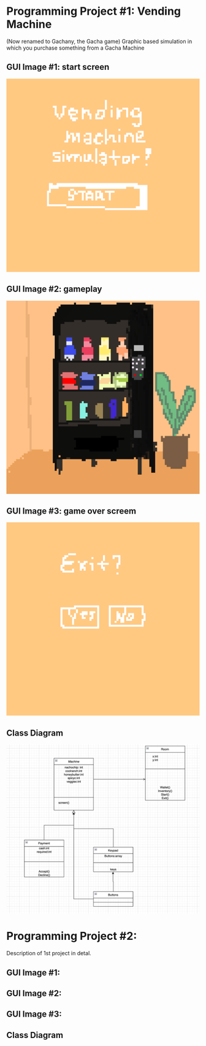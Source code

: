 # Programming Project #1: Vending Machine 
(Now renamed to Gachany, the Gacha game)
Graphic based simulation in which you purchase something from a Gacha Machine

## GUI Image #1: start screen
![start](images/start.png)
## GUI Image #2: gameplay
![vending machine](images/vendingmachine.png)
## GUI Image #3: game over screem
![end](images/exit.png)
## Class Diagram
![class](images/machineclasses.png)

# Programming Project #2:
Description of 1st project in detal.

## GUI Image #1:
## GUI Image #2:
## GUI Image #3:

## Class Diagram
